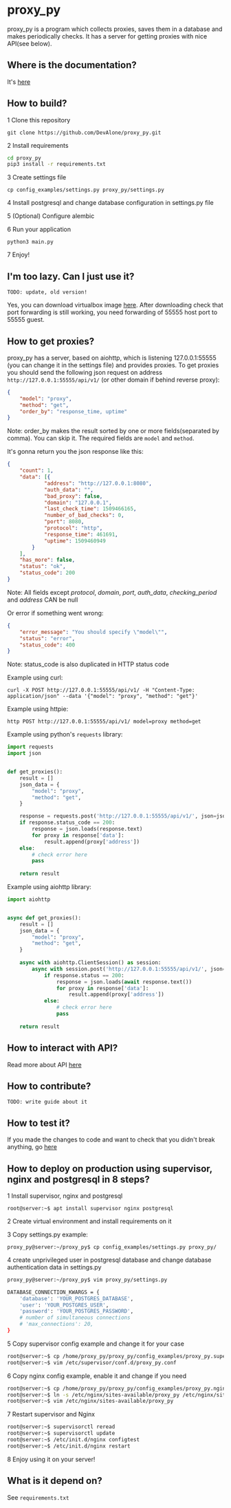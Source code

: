 # proxy_py

proxy_py is a program which collects proxies, saves them in a database
and makes periodically checks.
It has a server for getting proxies with nice API(see below).

## Where is the documentation?

It's [here](http://proxy-py.readthedocs.io)

## How to build?

1 Clone this repository

`git clone https://github.com/DevAlone/proxy_py.git`

2 Install requirements

```bash
cd proxy_py
pip3 install -r requirements.txt
```

3 Create settings file

`cp config_examples/settings.py proxy_py/settings.py`

4 Install postgresql and change database configuration in settings.py file

5 (Optional) Configure alembic

6 Run your application

`python3 main.py`

7 Enjoy!

## I'm too lazy. Can I just use it?

`TODO: update, old version!`

Yes, you can download virtualbox image
[here](https://drive.google.com/file/d/1oPf6xwOADRH95oZW0vkPr1Uu_iLDe9jc/view?usp=sharing).
After downloading check that port forwarding is still working,
you need forwarding of 55555 host port to 55555 guest.

## How to get proxies?

proxy_py has a server, based on aiohttp, which is listening 127.0.0.1:55555
(you can change it in the settings file) and provides proxies.
To get proxies you should send the following json request
on address `http://127.0.0.1:55555/api/v1/`
(or other domain if behind reverse proxy):

```json
{
	"model": "proxy",
	"method": "get",
	"order_by": "response_time, uptime"
}
```

Note: order_by makes the result sorted
by one or more fields(separated by comma).
You can skip it. The required fields are `model` and `method`.

It's gonna return you the json response like this:

```json
{
	"count": 1,
	"data": [{
			"address": "http://127.0.0.1:8080",
			"auth_data": "",
			"bad_proxy": false,
			"domain": "127.0.0.1",
			"last_check_time": 1509466165,
			"number_of_bad_checks": 0,
			"port": 8080,
			"protocol": "http",
			"response_time": 461691,
			"uptime": 1509460949
		}
	],
	"has_more": false,
	"status": "ok",
	"status_code": 200
}
```

Note: All fields except *protocol*, *domain*, *port*, *auth_data*,
*checking_period* and *address* CAN be null

Or error if something went wrong:

```json
{
    "error_message": "You should specify \"model\"",
    "status": "error",
    "status_code": 400
}
```

Note: status_code is also duplicated in HTTP status code

Example using curl:

`curl -X POST http://127.0.0.1:55555/api/v1/ -H "Content-Type: application/json" --data '{"model": "proxy", "method": "get"}'`

Example using httpie:

`http POST http://127.0.0.1:55555/api/v1/ model=proxy method=get`

Example using python's `requests` library:

```python
import requests
import json


def get_proxies():
    result = []
    json_data = {
        "model": "proxy",
        "method": "get",
    }

    response = requests.post('http://127.0.0.1:55555/api/v1/', json=json_data)
    if response.status_code == 200:
        response = json.loads(response.text)
        for proxy in response['data']:
            result.append(proxy['address'])
    else:
        # check error here
        pass
    
    return result
```
Example using aiohttp library:

```python
import aiohttp


async def get_proxies():
    result = []
    json_data = {
        "model": "proxy",
        "method": "get",
    }
    
    async with aiohttp.ClientSession() as session:
        async with session.post('http://127.0.0.1:55555/api/v1/', json=json_data) as response:
            if response.status == 200:
                response = json.loads(await response.text())
                for proxy in response['data']:
                    result.append(proxy['address'])
            else:
                # check error here
                pass
                
    return result
```

## How to interact with API?

Read more about API  [here](https://github.com/DevAlone/proxy_py/tree/master/docs/API.md)

## How to contribute?

`TODO: write guide about it`

## How to test it?

If you made the changes to code and want to check that you didn't break
anything, go [here](https://github.com/DevAlone/proxy_py/tree/master/docs/tests.md)

## How to deploy on production using supervisor, nginx and postgresql in 8 steps?

1 Install supervisor, nginx and postgresql

`root@server:~$ apt install supervisor nginx postgresql`

2 Create virtual environment and install requirements on it

3 Copy settings.py example:

`proxy_py@server:~/proxy_py$ cp config_examples/settings.py proxy_py/`

4 create unprivileged user in postgresql database
and change database authentication data in settings.py

```bash
proxy_py@server:~/proxy_py$ vim proxy_py/settings.py
```

```bash
DATABASE_CONNECTION_KWARGS = {
    'database': 'YOUR_POSTGRES_DATABASE',
    'user': 'YOUR_POSTGRES_USER',
    'password': 'YOUR_POSTGRES_PASSWORD',
    # number of simultaneous connections
    # 'max_connections': 20,
}
```

5 Copy supervisor config example and change it for your case

```bash
root@server:~$ cp /home/proxy_py/proxy_py/config_examples/proxy_py.supervisor.conf /etc/supervisor/conf.d/proxy_py.conf
root@server:~$ vim /etc/supervisor/conf.d/proxy_py.conf
```

6 Copy nginx config example, enable it and change if you need

```bash
root@server:~$ cp /home/proxy_py/proxy_py/config_examples/proxy_py.nginx.conf /etc/nginx/sites-available/proxy_py
root@server:~$ ln -s /etc/nginx/sites-available/proxy_py /etc/nginx/sites-enabled/
root@server:~$ vim /etc/nginx/sites-available/proxy_py
```

7 Restart supervisor and Nginx

```bash
root@server:~$ supervisorctl reread
root@server:~$ supervisorctl update
root@server:~$ /etc/init.d/nginx configtest
root@server:~$ /etc/init.d/nginx restart
```

8 Enjoy using it on your server!

## What is it depend on?

See `requirements.txt`
